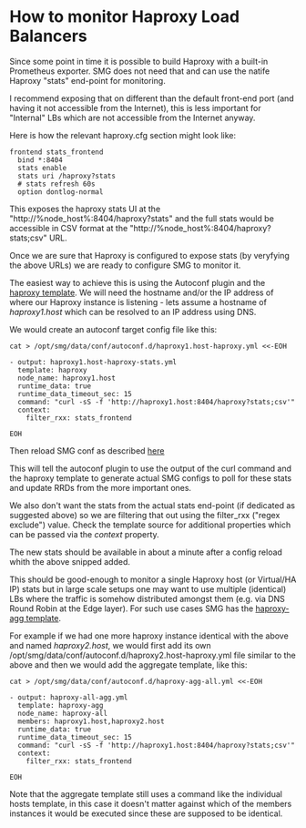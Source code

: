 # How to monitor Haproxy Load Balancers

Since some point in time it is possible to build Haproxy with a built-in Prometheus exporter. SMG does not need that and can use the natife Haproxy "stats" end-point for monitoring.

I recommend exposing that on different than the default front-end port (and having it not accessible from the Internet), this is less important for "Internal" LBs which are not accessible from the Internet anyway.

Here is how the relevant haproxy.cfg section might look like:

    frontend stats_frontend
      bind *:8404
      stats enable
      stats uri /haproxy?stats
      # stats refresh 60s
      option dontlog-normal


This exposes the haproxy stats UI at the "http://%node_host%:8404/haproxy?stats" and the full stats would be accessible in CSV format at the "http://%node_host%:8404/haproxy?stats;csv" URL.

Once we are sure that Haproxy is configured to expose stats (by veryfying the above URLs) we are ready to configure SMG to monitor it.

The easiest way to achieve this is using the Autoconf plugin and the [haproxy template](https://github.com/asen/smg/blob/master/smgconf/ac-templates/haproxy.yml.ssp). We will need the hostname and/or the IP address of where our Haproxy instance is listening - lets assume a hostname of _haproxy1.host_ which can be resolved to an IP address using DNS.

We would create an autoconf target config file like this:

    cat > /opt/smg/data/conf/autoconf.d/haproxy1.host-haproxy.yml <<-EOH

    - output: haproxy1.host-haproxy-stats.yml
      template: haproxy
      node_name: haproxy1.host
      runtime_data: true
      runtime_data_timeout_sec: 15
      command: "curl -sS -f 'http://haproxy1.host:8404/haproxy?stats;csv'"
      context:
        filter_rxx: stats_frontend

    EOH

Then reload SMG conf as described [here](Run_smg.html)

This will tell the autoconf plugin to use the output of the curl command and the haproxy template to generate actual SMG configs to poll for these stats and update RRDs from the more important ones.

We also don't want the stats from the actual stats end-point (if dedicated as suggested above) so we are filtering that out using the filter_rxx ("regex exclude") value. Check the template source for additional properties which can be passed via the _context_ property.

The new stats should be available in about a minute after a config reload whith the above snipped added.

This should be good-enough to monitor a single Haproxy host (or Virtual/HA IP) stats but in large scale setups one may want to use multiple (identical) LBs where the traffic is somehow distributed amongst them (e.g. via DNS Round Robin at the Edge layer). For such use cases SMG has the [haproxy-agg template](https://github.com/asen/smg/blob/master/smgconf/ac-templates/haproxy.yml.ssp).

For example if we had one more haproxy instance identical with the above and named _haproxy2.host_, we would first add its own /opt/smg/data/conf/autoconf.d/haproxy2.host-haproxy.yml file similar to the above and then we would add the aggregate template, like this:

    cat > /opt/smg/data/conf/autoconf.d/haproxy-agg-all.yml <<-EOH

    - output: haproxy-all-agg.yml
      template: haproxy-agg
      node_name: haproxy-all
      members: haproxy1.host,haproxy2.host
      runtime_data: true
      runtime_data_timeout_sec: 15
      command: "curl -sS -f 'http://haproxy1.host:8404/haproxy?stats;csv'"
      context:
        filter_rxx: stats_frontend

    EOH

Note that the aggregate template still uses a command like the individual hosts template, in this case it doesn't matter against which of the members instances it would be executed since these are supposed to be identical.

